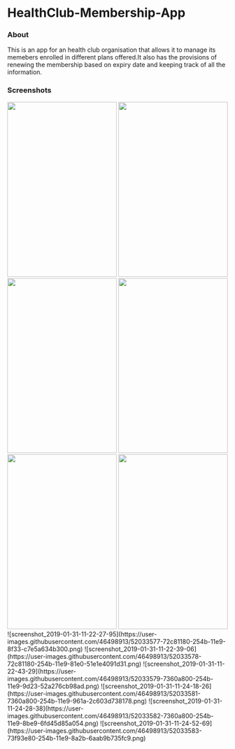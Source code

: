 # HealthClub-Membership-App
<h3>About</h3>
This is an app for an  health club organisation that allows it to  manage its memebers enrolled in different plans offered.It also has the provisions
of renewing the membership based on expiry date and keeping track of all the information.

<h3>Screenshots</h3>
<img src="https://user-images.githubusercontent.com/46498913/52033577-72c81180-254b-11e9-8f33-c7e5a634b300.png" width="250px" height="400px"></img>
<img src="https://user-images.githubusercontent.com/46498913/52033578-72c81180-254b-11e9-81e0-51e1e4091d31.png" width="250px" height="400px"></img>
<img src="https://user-images.githubusercontent.com/46498913/52033579-7360a800-254b-11e9-9d23-52a276cb98ad.png" width="250px" height="400px"></img>
<img src="https://user-images.githubusercontent.com/46498913/52033581-7360a800-254b-11e9-961a-2c603d738178.png" width="250px" height="400px"></img>
<img src="https://user-images.githubusercontent.com/46498913/52033582-7360a800-254b-11e9-8be9-6fd45d85a054.png" width="250px" height="400px"></img>
<img src="https://user-images.githubusercontent.com/46498913/52033583-73f93e80-254b-11e9-8a2b-6aab9b735fc9.png" width="250px" height="400px"></img>
![screenshot_2019-01-31-11-22-27-95](https://user-images.githubusercontent.com/46498913/52033577-72c81180-254b-11e9-8f33-c7e5a634b300.png)
![screenshot_2019-01-31-11-22-39-06](https://user-images.githubusercontent.com/46498913/52033578-72c81180-254b-11e9-81e0-51e1e4091d31.png)
![screenshot_2019-01-31-11-22-43-29](https://user-images.githubusercontent.com/46498913/52033579-7360a800-254b-11e9-9d23-52a276cb98ad.png)
![screenshot_2019-01-31-11-24-18-26](https://user-images.githubusercontent.com/46498913/52033581-7360a800-254b-11e9-961a-2c603d738178.png)
![screenshot_2019-01-31-11-24-28-38](https://user-images.githubusercontent.com/46498913/52033582-7360a800-254b-11e9-8be9-6fd45d85a054.png)
![screenshot_2019-01-31-11-24-52-69](https://user-images.githubusercontent.com/46498913/52033583-73f93e80-254b-11e9-8a2b-6aab9b735fc9.png)
